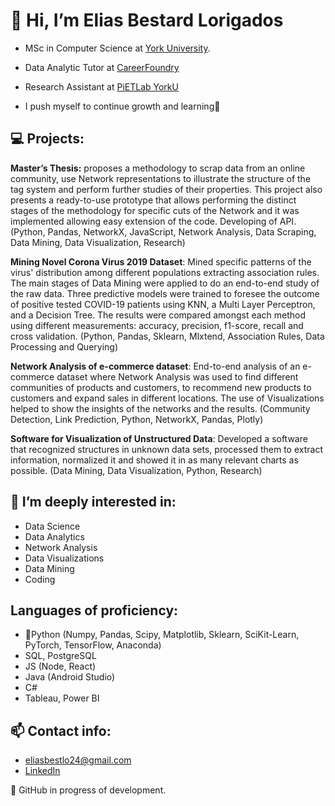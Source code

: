 # 👋 Hi, I’m Elias Bestard Lorigados 

- MSc in Computer Science at [York University](https://www.yorku.ca/).
- Data Analytic Tutor at [CareerFoundry](https://careerfoundry.com/en/courses/become-a-data-analyst/)
- Research Assistant at [PiETLab YorkU](https://piet.apps01.yorku.ca/member/elias-bestard-lorigados/) 

- I push myself to continue growth and learning🌱
## 💻 Projects:

**Master’s Thesis:** proposes a methodology to scrap data from an online community, use Network representations to illustrate the structure of the tag system and perform further studies of their properties. This project also presents a ready-to-use prototype that allows performing the distinct stages of the methodology for specific cuts of the Network and it was implemented allowing easy extension of the code. Developing of API.
(Python, Pandas, NetworkX, JavaScript, Network Analysis, Data Scraping, Data Mining, Data Visualization, Research)

**Mining Novel Corona Virus 2019 Dataset**: Mined specific patterns of the virus' distribution among different populations extracting association rules. The main stages of Data Mining were applied to do an end-to-end study of the raw data. Three predictive models were trained to foresee the outcome of positive tested COVID-19 patients using KNN, a Multi Layer Perceptron, and a Decision Tree. The results were compared amongst each method using different measurements: accuracy, precision, f1-score, recall and cross validation.
(Python, Pandas, Sklearn, Mlxtend, Association Rules, Data Processing and Querying)

**Network Analysis of e-commerce dataset**: End-to-end analysis of an e-commerce dataset where Network Analysis was used to find different communities of products and customers, to recommend new products to customers and expand sales in different locations. The use of Visualizations helped to show the insights of the networks and the results. (Community Detection, Link Prediction, Python, NetworkX, Pandas, Plotly)

**Software for Visualization of Unstructured Data**: Developed a software that recognized structures in unknown data sets, processed them to extract information, normalized it and showed it in as many relevant charts as possible. (Data Mining, Data Visualization, Python, Research)

## 👀 I’m deeply interested in:
- Data Science
- Data Analytics
- Network Analysis
- Data Visualizations
- Data Mining
- Coding

## Languages of proficiency:
- 🐍Python (Numpy, Pandas, Scipy, Matplotlib, Sklearn, SciKit-Learn, PyTorch, TensorFlow, Anaconda)
- SQL, PostgreSQL
- JS (Node, React)
- Java (Android Studio)
- C#
- Tableau, Power BI

  

## 📫 Contact info: 
- eliasbestlo24@gmail.com
- [LinkedIn](https://www.linkedin.com/in/elias-bestard-lorigados)



🔨 GitHub in progress of development.
